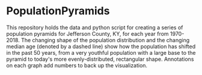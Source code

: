 # PopulationPyramids
This repository holds the data and python script for creating a series of population pyramids for Jefferson County, KY, for each year from 1970-2018. The changing shape of the population distribution and the changing median age (denoted by a dashed line) show how the population has shifted in the past 50 years, from a very youthful population with a large base to the pyramid to today's more evenly-distributed, rectangular shape. Annotations on each graph add numbers to back up the visualization.

